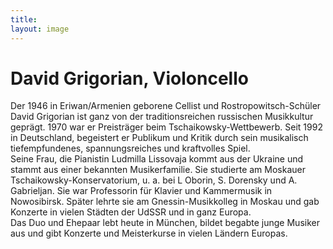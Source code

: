 ```yaml
---
title: 
layout: image
---
```


# David Grigorian, Violoncello
Der 1946 in Eriwan/Armenien geborene Cellist und Rostropowitsch-Schüler David Grigorian ist ganz von der traditionsreichen russischen Musikkultur geprägt. 1970 war er Preisträger beim Tschaikowsky-Wettbewerb. Seit 1992 in Deutschland, begeistert er Publikum und Kritik durch sein musikalisch tiefempfundenes, spannungsreiches und kraftvolles Spiel.  
Seine Frau, die Pianistin Ludmilla Lissovaja kommt aus der Ukraine und stammt aus einer bekannten Musikerfamilie. Sie studierte am Moskauer Tschaikowsky-Konservatorium, u. a. bei L Oborin, S. Dorensky und A. Gabrieljan. Sie war Professorin für Klavier und Kammermusik in Nowosibirsk. Später lehrte sie am Gnessin-Musikkolleg in Moskau und gab Konzerte in vielen Städten der UdSSR und in ganz Europa.   
Das Duo und Ehepaar lebt heute in München, bildet begabte junge Musiker aus und gibt Konzerte und Meisterkurse in vielen Ländern Europas. 
